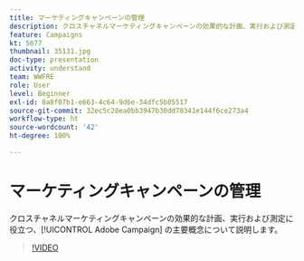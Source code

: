 ```yaml
---
title: マーケティングキャンペーンの管理
description: クロスチャネルマーケティングキャンペーンの効果的な計画、実行および測定に役立つ、Adobe Campaign の主要概念について説明します。
feature: Campaigns
kt: 5077
thumbnail: 35131.jpg
doc-type: presentation
activity: understand
team: WWFRE
role: User
level: Beginner
exl-id: 0a8f07b1-e663-4c64-9d6e-34dfc5b05517
source-git-commit: 32ec5c28ea0bb3947b30dd78341e144f6ce273a4
workflow-type: ht
source-wordcount: '42'
ht-degree: 100%

---
```


# マーケティングキャンペーンの管理

クロスチャネルマーケティングキャンペーンの効果的な計画、実行および測定に役立つ、[!UICONTROL Adobe Campaign] の主要概念について説明します。

>[!VIDEO](https://video.tv.adobe.com/v/35131?quality=12)
